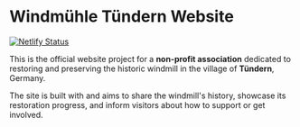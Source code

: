 # Windmühle Tündern Website

[![Netlify Status](https://api.netlify.com/api/v1/badges/76dd9fc1-c7d0-4647-a9f1-dc2825dabebc/deploy-status)](https://app.netlify.com/projects/tundern-windmuhle/deploys)

This is the official website project for a **non-profit association** dedicated to restoring and preserving the historic windmill in the village of **Tündern**, Germany.

The site is built with and aims to share the windmill's history, showcase its restoration progress, and inform visitors about how to support or get involved.

